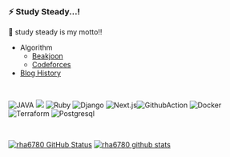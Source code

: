  
### ⚡️ Study Steady...!

🐢 study steady is my motto!!
 
   - Algorithm
     - [Beakjoon](https://www.acmicpc.net/user/rha6780)
     - [Codeforces](https://codeforces.com/profile/rha6780)
   - [Blog History](https://rha6780.github.io)

<br>


   <img alt="JAVA" src ="https://img.shields.io/badge/JAVA-FAAC58.svg?&style=for-the-badge&logo=JAVA&logoColor=black"/> <img src="https://img.shields.io/badge/Python-3776AB?style=for-the-badge&logo=Python&logoColor=white"> <img alt="Ruby" src ="https://img.shields.io/badge/Ruby-FA5858.svg?&style=for-the-badge&logo=Ruby&logoColor=white"/> 
<img alt="Django" src ="https://img.shields.io/badge/Django-04B431.svg?&style=for-the-badge&logo=Django&logoColor=white"/> <img alt="Next.js" src="https://img.shields.io/badge/Next-000000?style=for-the-badge&logo=Next.js&logoColor=white" /><img alt="GithubAction" src ="https://img.shields.io/badge/Github_Action-6E6E6E.svg?&style=for-the-badge&logo=github&logoColor=white"/>
<img alt="Docker" src ="https://img.shields.io/badge/Docker-2496ED.svg?&style=for-the-badge&logo=Docker&logoColor=white"/> <img alt="Terraform" src ="https://img.shields.io/badge/Terraform-7B42BC.svg?&style=for-the-badge&logo=Terraform&logoColor=white"/> <img alt="Postgresql" src ="https://img.shields.io/badge/Postgresql-4169E1.svg?&style=for-the-badge&logo=Postgresql&logoColor=white"/>
 
 <br>
 
 [![rha6780 GitHub Status](https://github-readme-stats.vercel.app/api?username=rha6780&count_private=true&show_icons=true)](https://github.com/rha6780/github-readme-stats) [![rha6780 github stats](https://github-readme-stats.vercel.app/api/top-langs/?username=rha6780&show_icons=true&hide_border=true&title_color=004386&icon_color=004386&layout=compact)](https://github.com/rha6780)

